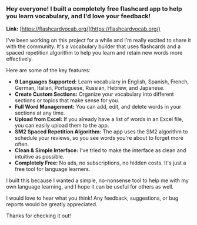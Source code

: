 ### Hey everyone! I built a completely free flashcard app to help you learn vocabulary, and I'd love your feedback!

**Link:** [https://flashcardvocab.org/](https://flashcardvocab.org/)

I've been working on this project for a while and I'm really excited to share it with the community. It's a vocabulary builder that uses flashcards and a spaced repetition algorithm to help you learn and retain new words more effectively.

Here are some of the key features:

*   **9 Languages Supported:** Learn vocabulary in English, Spanish, French, German, Italian, Portuguese, Russian, Hebrew, and Japanese.
*   **Create Custom Sections:** Organize your vocabulary into different sections or topics that make sense for you.
*   **Full Word Management:** You can add, edit, and delete words in your sections at any time.
*   **Upload from Excel:** If you already have a list of words in an Excel file, you can easily upload them to the app.
*   **SM2 Spaced Repetition Algorithm:** The app uses the SM2 algorithm to schedule your reviews, so you see words you're about to forget more often.
*   **Clean & Simple Interface:** I've tried to make the interface as clean and intuitive as possible.
*   **Completely Free:** No ads, no subscriptions, no hidden costs. It's just a free tool for language learners.

I built this because I wanted a simple, no-nonsense tool to help me with my own language learning, and I hope it can be useful for others as well.

I would love to hear what you think! Any feedback, suggestions, or bug reports would be greatly appreciated.

Thanks for checking it out!